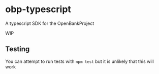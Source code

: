 # obp-typescript
A typescript SDK for the OpenBankProject

WIP

## Testing
You can attempt to run tests with `npm test` but it is unlikely that this will work